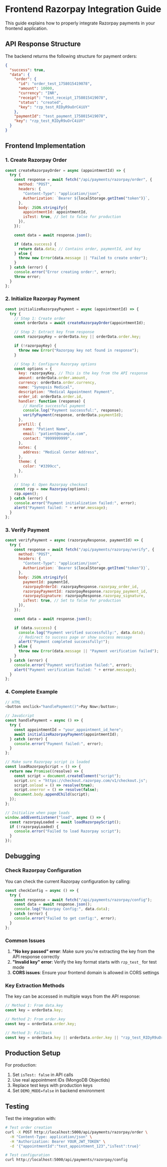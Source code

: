 # Frontend Razorpay Integration Guide

This guide explains how to properly integrate Razorpay payments in your frontend application.

## API Response Structure

The backend returns the following structure for payment orders:

```json
{
  "success": true,
  "data": {
    "order": {
      "id": "order_test_1758015419078",
      "amount": 10000,
      "currency": "INR",
      "receipt": "test_receipt_1758015419078",
      "status": "created",
      "key": "rzp_test_RIDyR9uOrC4iUY"
    },
    "paymentId": "test_payment_1758015419078",
    "key": "rzp_test_RIDyR9uOrC4iUY"
  }
}
```

## Frontend Implementation

### 1. Create Razorpay Order

```javascript
const createRazorpayOrder = async (appointmentId) => {
  try {
    const response = await fetch("/api/payments/razorpay/order", {
      method: "POST",
      headers: {
        "Content-Type": "application/json",
        Authorization: `Bearer ${localStorage.getItem("token")}`,
      },
      body: JSON.stringify({
        appointmentId: appointmentId,
        isTest: true, // Set to false for production
      }),
    });

    const data = await response.json();

    if (data.success) {
      return data.data; // Contains order, paymentId, and key
    } else {
      throw new Error(data.message || "Failed to create order");
    }
  } catch (error) {
    console.error("Error creating order:", error);
    throw error;
  }
};
```

### 2. Initialize Razorpay Payment

```javascript
const initializeRazorpayPayment = async (appointmentId) => {
  try {
    // Step 1: Create order
    const orderData = await createRazorpayOrder(appointmentId);

    // Step 2: Extract key from response
    const razorpayKey = orderData.key || orderData.order.key;

    if (!razorpayKey) {
      throw new Error("Razorpay key not found in response");
    }

    // Step 3: Configure Razorpay options
    const options = {
      key: razorpayKey, // This is the key from the API response
      amount: orderData.order.amount,
      currency: orderData.order.currency,
      name: "Synopsis Medical",
      description: "Medical Appointment Payment",
      order_id: orderData.order.id,
      handler: function (response) {
        // Handle successful payment
        console.log("Payment successful:", response);
        verifyPayment(response, orderData.paymentId);
      },
      prefill: {
        name: "Patient Name",
        email: "patient@example.com",
        contact: "9999999999",
      },
      notes: {
        address: "Medical Center Address",
      },
      theme: {
        color: "#3399cc",
      },
    };

    // Step 4: Open Razorpay checkout
    const rzp = new Razorpay(options);
    rzp.open();
  } catch (error) {
    console.error("Payment initialization failed:", error);
    alert("Payment failed: " + error.message);
  }
};
```

### 3. Verify Payment

```javascript
const verifyPayment = async (razorpayResponse, paymentId) => {
  try {
    const response = await fetch("/api/payments/razorpay/verify", {
      method: "POST",
      headers: {
        "Content-Type": "application/json",
        Authorization: `Bearer ${localStorage.getItem("token")}`,
      },
      body: JSON.stringify({
        paymentId: paymentId,
        razorpayOrderId: razorpayResponse.razorpay_order_id,
        razorpayPaymentId: razorpayResponse.razorpay_payment_id,
        razorpaySignature: razorpayResponse.razorpay_signature,
        isTest: true, // Set to false for production
      }),
    });

    const data = await response.json();

    if (data.success) {
      console.log("Payment verified successfully:", data.data);
      // Redirect to success page or show success message
      alert("Payment completed successfully!");
    } else {
      throw new Error(data.message || "Payment verification failed");
    }
  } catch (error) {
    console.error("Payment verification failed:", error);
    alert("Payment verification failed: " + error.message);
  }
};
```

### 4. Complete Example

```javascript
// HTML
<button onclick="handlePayment()">Pay Now</button>;

// JavaScript
const handlePayment = async () => {
  try {
    const appointmentId = "your_appointment_id_here";
    await initializeRazorpayPayment(appointmentId);
  } catch (error) {
    console.error("Payment failed:", error);
  }
};

// Make sure Razorpay script is loaded
const loadRazorpayScript = () => {
  return new Promise((resolve) => {
    const script = document.createElement("script");
    script.src = "https://checkout.razorpay.com/v1/checkout.js";
    script.onload = () => resolve(true);
    script.onerror = () => resolve(false);
    document.body.appendChild(script);
  });
};

// Initialize when page loads
window.addEventListener("load", async () => {
  const razorpayLoaded = await loadRazorpayScript();
  if (!razorpayLoaded) {
    console.error("Failed to load Razorpay script");
  }
});
```

## Debugging

### Check Razorpay Configuration

You can check the current Razorpay configuration by calling:

```javascript
const checkConfig = async () => {
  try {
    const response = await fetch("/api/payments/razorpay/config");
    const data = await response.json();
    console.log("Razorpay Config:", data.data);
  } catch (error) {
    console.error("Failed to get config:", error);
  }
};
```

### Common Issues

1. **"No key passed" error**: Make sure you're extracting the key from the API response correctly
2. **"Invalid key" error**: Verify the key format starts with `rzp_test_` for test mode
3. **CORS issues**: Ensure your frontend domain is allowed in CORS settings

### Key Extraction Methods

The key can be accessed in multiple ways from the API response:

```javascript
// Method 1: From data.key
const key = orderData.key;

// Method 2: From order.key
const key = orderData.order.key;

// Method 3: Fallback
const key = orderData.key || orderData.order.key || "rzp_test_RIDyR9uOrC4iUY";
```

## Production Setup

For production:

1. Set `isTest: false` in API calls
2. Use real appointment IDs (MongoDB ObjectIds)
3. Replace test keys with production keys
4. Set `DEMO_MODE=false` in backend environment

## Testing

Test the integration with:

```bash
# Test order creation
curl -X POST http://localhost:5000/api/payments/razorpay/order \
  -H "Content-Type: application/json" \
  -H "Authorization: Bearer YOUR_JWT_TOKEN" \
  -d '{"appointmentId":"test_appointment_123","isTest":true}'

# Test configuration
curl http://localhost:5000/api/payments/razorpay/config
```
